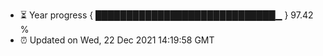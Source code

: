 - ⏳ Year progress { █████████████████████████████▁ } 97.42 %
- ⏰ Updated on Wed, 22 Dec 2021 14:19:58 GMT

